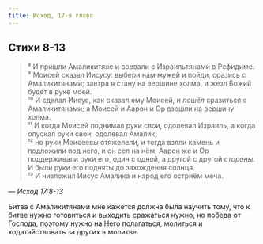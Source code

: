 ```yaml
---
title: Исход, 17-я глава
---
```


## Стихи 8-13

> ⁸ И пришли Амаликитяне и воевали с Израильтянами в Рефидиме.  
> ⁹ Моисей сказал Иисусу: выбери нам мужей и пойди, сразись с Амаликитянами; завтра я стану на вершине холма, и жезл Божий будет в руке моей.  
> ¹⁰ И сделал Иисус, как сказал ему Моисей, и _пошёл_ сразиться с Амаликитянами; а Моисей и Аарон и Ор взошли на вершину холма.  
> ¹¹ И когда Моисей поднимал руки свои, одолевал Израиль, а когда опускал руки свои, одолевал Амалик;  
> ¹² но руки Моисеевы отяжелели, и тогда взяли камень и подложили под него, и он сел на нём, Аарон же и Ор поддерживали руки его, один с одной,
> а другой с другой _стороны_. И были руки его подняты до захождения солнца.  
> ¹³ И низложил Иисус Амалика и народ его остриём меча.

— <cite>Исход&nbsp;17:8-13</cite>

Битва с Амаликитянами мне кажется должна была научить тому, что к битве нужно готовиться и выходить сражаться нужно, но победа от Господа,
поэтому нужно на Него полагаться, молиться и ходатайствовать за других в молитве.
